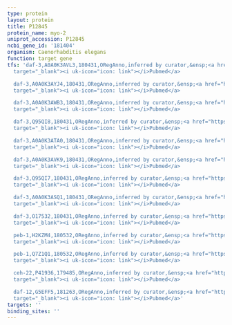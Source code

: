 ```yaml
---
type: protein
layout: protein
title: P12845
protein_name: myo-2
uniprot_accession: P12845
ncbi_gene_id: '181404'
organism: Caenorhabditis elegans
function: target gene
tfs: 'daf-3,A0A0K3AVL3,180431,ORegAnno,inferred by curator,&ensp;<a href="https://www.ncbi.nlm.nih.gov/pubmed/?term=9834189%5Buid%5D"
  target="_blank"><i uk-icon="icon: link"></i>Pubmed</a>

  daf-3,A0A0K3AYJ4,180431,ORegAnno,inferred by curator,&ensp;<a href="https://www.ncbi.nlm.nih.gov/pubmed/?term=9834189%5Buid%5D"
  target="_blank"><i uk-icon="icon: link"></i>Pubmed</a>

  daf-3,A0A0K3AWB3,180431,ORegAnno,inferred by curator,&ensp;<a href="https://www.ncbi.nlm.nih.gov/pubmed/?term=9834189%5Buid%5D"
  target="_blank"><i uk-icon="icon: link"></i>Pubmed</a>

  daf-3,Q95QI8,180431,ORegAnno,inferred by curator,&ensp;<a href="https://www.ncbi.nlm.nih.gov/pubmed/?term=9834189%5Buid%5D"
  target="_blank"><i uk-icon="icon: link"></i>Pubmed</a>

  daf-3,A0A0K3ATA0,180431,ORegAnno,inferred by curator,&ensp;<a href="https://www.ncbi.nlm.nih.gov/pubmed/?term=9834189%5Buid%5D"
  target="_blank"><i uk-icon="icon: link"></i>Pubmed</a>

  daf-3,A0A0K3AVK9,180431,ORegAnno,inferred by curator,&ensp;<a href="https://www.ncbi.nlm.nih.gov/pubmed/?term=9834189%5Buid%5D"
  target="_blank"><i uk-icon="icon: link"></i>Pubmed</a>

  daf-3,Q95QI7,180431,ORegAnno,inferred by curator,&ensp;<a href="https://www.ncbi.nlm.nih.gov/pubmed/?term=9834189%5Buid%5D"
  target="_blank"><i uk-icon="icon: link"></i>Pubmed</a>

  daf-3,A0A0K3ASQ1,180431,ORegAnno,inferred by curator,&ensp;<a href="https://www.ncbi.nlm.nih.gov/pubmed/?term=9834189%5Buid%5D"
  target="_blank"><i uk-icon="icon: link"></i>Pubmed</a>

  daf-3,O17532,180431,ORegAnno,inferred by curator,&ensp;<a href="https://www.ncbi.nlm.nih.gov/pubmed/?term=9834189%5Buid%5D"
  target="_blank"><i uk-icon="icon: link"></i>Pubmed</a>

  peb-1,H2KZM4,180532,ORegAnno,inferred by curator,&ensp;<a href="https://www.ncbi.nlm.nih.gov/pubmed/?term=11203704%5Buid%5D"
  target="_blank"><i uk-icon="icon: link"></i>Pubmed</a>

  peb-1,Q7Z1Q1,180532,ORegAnno,inferred by curator,&ensp;<a href="https://www.ncbi.nlm.nih.gov/pubmed/?term=11203704%5Buid%5D"
  target="_blank"><i uk-icon="icon: link"></i>Pubmed</a>

  ceh-22,P41936,179485,ORegAnno,inferred by curator,&ensp;<a href="https://www.ncbi.nlm.nih.gov/pubmed/?term=7925019%5Buid%5D"
  target="_blank"><i uk-icon="icon: link"></i>Pubmed</a>

  daf-12,G5EFF5,181263,ORegAnno,inferred by curator,&ensp;<a href="https://www.ncbi.nlm.nih.gov/pubmed/?term=15375261%5Buid%5D"
  target="_blank"><i uk-icon="icon: link"></i>Pubmed</a>'
targets: ''
binding_sites: ''
---
```

